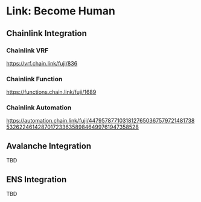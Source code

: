 # Link: Become Human

## Chainlink Integration

### Chainlink VRF

https://vrf.chain.link/fuji/836

### Chainlink Function

https://functions.chain.link/fuji/1689

### Chainlink Automation

https://automation.chain.link/fuji/44795787710318127650367579721481738532622461428701723363589846499761947358528

## Avalanche Integration

TBD

## ENS Integration

TBD
